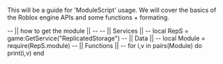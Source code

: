 This will be a guide for 'ModuleScript' usage. We will cover the basics of the Roblox engine APIs and some functions + formating.

-- || how to get the module || --
-- || Services || --
local RepS = game:GetService("ReplicatedStorage")
-- || Data || --
local Module = require(RepS.module)
-- || Functions || --
for i,v in pairs(Module) do
    print(i,v)
end

